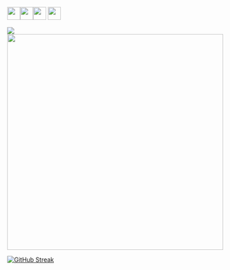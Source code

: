 


<img img height=30 src="https://cdn.jsdelivr.net/gh/devicons/devicon/icons/html5/html5-original.svg" /><img img height=30 src="https://cdn.jsdelivr.net/gh/devicons/devicon/icons/css3/css3-original.svg" /><img img height=30 src="https://cdn.jsdelivr.net/gh/devicons/devicon/icons/typescript/typescript-original.svg" />
          <img img height=30 src="https://cdn.jsdelivr.net/gh/devicons/devicon/icons/vscode/vscode-original.svg" />
          


<img src="https://github-readme-stats.vercel.app/api/top-langs?username=OblivionNoirV2&layout=compact&theme=synthwave"/>

<img src="https://github-readme-stats.vercel.app/api?username=OblivionNoirV2&show_icons=true&theme=synthwave" width="500">

[![GitHub Streak](https://github-readme-streak-stats.herokuapp.com?user=OblivionNoirV2&theme=synthwave)](https://git.io/streak-stats)
